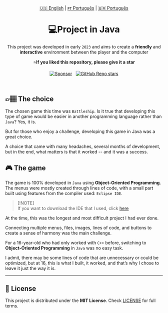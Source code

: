 <!-- |||||||||||||||||||| EN - PT |||||||||||||||||||| -->
<p align='center'>
  <a href="https://github.com/dev-ggomes/batalha-naval-java/blob/main/README.md">🇺🇸 English</a> | 
  <a href="https://github.com/dev-ggomes/batalha-naval-java/blob/main/README-pt-pt.md">ᴘᴛ Português</a> | 
  <a href="https://github.com/dev-ggomes/batalha-naval-java/blob/main/README-pt-br.md">🇧🇷 Português</a>
</p>

<h1 align="center"> 💻Project in Java </h1>

<div align="center">
  
  This project was developed in early `2023` and aims to create a **friendly** and **interactive** environment between the player and the computer

</div>

<p align='center'>
  ⭐<b>If you liked this repository, please give it a star</b>
</p>

<!-- |||||||||||||||||||| SPONSORS & STARS |||||||||||||||||||| -->
<p align='center'>
  <a href="https://github.com/sponsors/dev-ggomes"><img alt="Sponsor" src="https://img.shields.io/badge/sponsor-30363D?style=social&logo=GitHub-Sponsors&logoColor=#white" /></a>
  &nbsp;
  <a href="#"><img alt="GitHub Repo stars" src="https://img.shields.io/github/stars/dev-ggomes/batalha-naval-java?style=social" /></a>
</p>

<br>

## 👉🏽 The choice

<p>
  
  The chosen game this time was `Battleship`. Is it true that developing this type of game would be easier in another programming language rather than `Java`? Yes, it is.
  
</p>
<p>
  But for those who enjoy a challenge, developing this game in Java was a great choice.
</p>
<p>
  A choice that came with many headaches, several months of development, but in the end, what matters is that it worked -- and it was a success.
</p>

## 🎮 The game

<p>
  
  The game is 100% developed in `Java` using **Object-Oriented Programming**. The menus were mostly created through lines of code, with a small part built using features from the compiler used: `Eclipse IDE`. 
> [!NOTE]\
> If you want to download the IDE that I used, click [here](https://eclipseide.org)
</p>

<p>At the time, this was the longest and most difficult project I had ever done.</p>
<p>Connecting multiple menus, files, images, lines of code, and buttons to create a sense of harmony was the main challenge.</p>

<p>
  
  For a 16-year-old who had only worked with `C++` before, switching to **Object-Oriented Programming** in `Java` was no easy task.
</p>

<p>I admit, there may be some lines of code that are unnecessary or could be optimized, but at 16, this is what I built, it worked, and that’s why I chose to leave it just the way it is.</p>

---

<!-- |||||||||||||||||||| LICENSE |||||||||||||||||||| -->
## 📄 License

<p>
  
  This project is distributed under the **MIT License**. Check [LICENSE](https://github.com/dev-ggomes/batalha-naval-java?tab=MIT-1-ov-file) for full terms.

</p>

